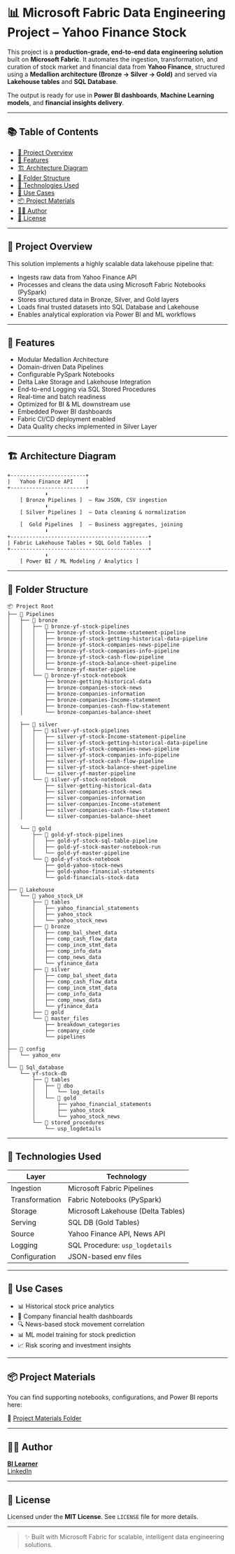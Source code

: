 # 📊 Microsoft Fabric Data Engineering Project – Yahoo Finance Stock

This project is a **production-grade, end-to-end data engineering solution** built on **Microsoft Fabric**. It automates the ingestion, transformation, and curation of stock market and financial data from **Yahoo Finance**, structured using a **Medallion architecture (Bronze → Silver → Gold)** and served via **Lakehouse tables** and **SQL Database**.

The output is ready for use in **Power BI dashboards**, **Machine Learning models**, and **financial insights delivery**.

---

## 📚 Table of Contents

- [🚀 Project Overview](#-project-overview)
- [🌟 Features](#-features)
- [🏗️ Architecture Diagram](#-architecture-diagram)
- [📁 Folder Structure](#-folder-structure)
- [🔧 Technologies Used](#-technologies-used)
- [🧠 Use Cases](#-use-cases)
- [📦 Project Materials](#-project-materials)
- [👨‍💼 Author](#-author)
- [📄 License](#-license)

---

## 🚀 Project Overview

This solution implements a highly scalable data lakehouse pipeline that:

- Ingests raw data from Yahoo Finance API
- Processes and cleans the data using Microsoft Fabric Notebooks (PySpark)
- Stores structured data in Bronze, Silver, and Gold layers
- Loads final trusted datasets into SQL Database and Lakehouse
- Enables analytical exploration via Power BI and ML workflows

---

## 🌟 Features

- Modular Medallion Architecture
- Domain-driven Data Pipelines
- Configurable PySpark Notebooks
- Delta Lake Storage and Lakehouse Integration
- End-to-end Logging via SQL Stored Procedures
- Real-time and batch readiness
- Optimized for BI & ML downstream use
- Embedded Power BI dashboards
- Fabric CI/CD deployment enabled
- Data Quality checks implemented in Silver Layer
---

## 🏗️ Architecture Diagram

```text
+------------------------+
|   Yahoo Finance API    |
+------------------------+
            ⬇
    [ Bronze Pipelines ]  — Raw JSON, CSV ingestion
            ⬇
    [ Silver Pipelines ]  — Data cleaning & normalization
            ⬇
    [  Gold Pipelines  ]  — Business aggregates, joining
            ⬇
+--------------------------------------------+
| Fabric Lakehouse Tables + SQL Gold Tables  |
+--------------------------------------------+
            ⬇
    [ Power BI / ML Modeling / Analytics ]
```

---

## 📁 Folder Structure

```text
📦 Project Root
├── 📂 Pipelines
│   ├── 📂 bronze
│   │   ├── 📂 bronze-yf-stock-pipelines
│   │   │   ├── bronze-yf-stock-Income-statement-pipeline
│   │   │   ├── bronze-yf-stock-getting-historical-data-pipeline
│   │   │   ├── bronze-yf-stock-companies-news-pipeline
│   │   │   ├── bronze-yf-stock-companies-info-pipeline
│   │   │   ├── bronze-yf-stock-cash-flow-pipeline
│   │   │   ├── bronze-yf-stock-balance-sheet-pipeline
│   │   │   └── bronze-yf-master-pipeline
│   │   └── 📂 bronze-yf-stock-notebook
│   │       ├── bronze-getting-historical-data
│   │       ├── bronze-companies-stock-news
│   │       ├── bronze-companies-information
│   │       ├── bronze-companies-Income-statement
│   │       ├── bronze-companies-cash-flow-statement
│   │       └── bronze-companies-balance-sheet
│
│   ├── 📂 silver
│   │   ├── 📂 silver-yf-stock-pipelines
│   │   │   ├── silver-yf-stock-Income-statement-pipeline
│   │   │   ├── silver-yf-stock-getting-historical-data-pipeline
│   │   │   ├── silver-yf-stock-companies-news-pipeline
│   │   │   ├── silver-yf-stock-companies-info-pipeline
│   │   │   ├── silver-yf-stock-cash-flow-pipeline
│   │   │   ├── silver-yf-stock-balance-sheet-pipeline
│   │   │   └── silver-yf-master-pipeline
│   │   └── 📂 silver-yf-stock-notebook
│   │       ├── silver-getting-historical-data
│   │       ├── silver-companies-stock-news
│   │       ├── silver-companies-information
│   │       ├── silver-companies-Income-statement
│   │       ├── silver-companies-cash-flow-statement
│   │       └── silver-companies-balance-sheet
│
│   └── 📂 gold
│       ├── 📂 gold-yf-stock-pipelines
│       │   ├── gold-yf-stock-sql-table-pipeline
│       │   ├── gold-yf-stock-master-notebook-run
│       │   └── gold-yf-master-pipeline
│       └── 📂 gold-yf-stock-notebook
│           ├── gold-yahoo-stock-news
│           ├── gold-yahoo-financial-statements
│           └── gold-financials-stock-data
│
├── 📂 Lakehouse
│   └── 📂 yahoo_stock_LH
│       ├── 📂 tables
│       │   ├── yahoo_financial_statements
│       │   ├── yahoo_stock
│       │   └── yahoo_stock_news
│       ├── 📂 bronze
│       │   ├── comp_bal_sheet_data
│       │   ├── comp_cash_flow_data
│       │   ├── comp_incm_stmt_data
│       │   ├── comp_info_data
│       │   ├── comp_news_data
│       │   └── yfinance_data
│       ├── 📂 silver
│       │   ├── comp_bal_sheet_data
│       │   ├── comp_cash_flow_data
│       │   ├── comp_incm_stmt_data
│       │   ├── comp_info_data
│       │   ├── comp_news_data
│       │   └── yfinance_data
│       ├── 📂 gold
│       └── 📂 master_files
│           ├── breakdown_categories
│           ├── company_code
│           └── pipelines
│
├── 📂 config
│   └── yahoo_env
│
└── 📂 Sql_database
    └── yf-stock-db
        ├── 📂 tables
        │   ├── 📂 dbo
        │   │   └── log_details
        │   └── 📂 gold
        │       ├── yahoo_financial_statements
        │       ├── yahoo_stock
        │       └── yahoo_stock_news
        └── 📂 stored_procedures
            └── usp_logdetails
```

---

## 🔧 Technologies Used

| Layer          | Technology                         |
| -------------- | ---------------------------------- |
| Ingestion      | Microsoft Fabric Pipelines         |
| Transformation | Fabric Notebooks (PySpark)         |
| Storage        | Microsoft Lakehouse (Delta Tables) |
| Serving        | SQL DB (Gold Tables)               |
| Source         | Yahoo Finance API, News API        |
| Logging        | SQL Procedure: `usp_logdetails`    |
| Configuration  | JSON-based env files               |

---


## 🧠 Use Cases

- 📊 Historical stock price analytics
- 💼 Company financial health dashboards
- 🔍 News-based stock movement correlation
- 📊 ML model training for stock prediction
- 📈 Risk scoring and investment insights

---

## 📦 Project Materials

You can find supporting notebooks, configurations, and Power BI reports here:

🔗 [Project Materials Folder](https://github.com/bitoollearner/de-project-BI-Learner/blob/main/yahoo-finance/Yahoo%20Stock%20End%20to%20End%20Project.zip)

---

## 👨‍💼 Author

[**BI Learner**](www.youtube.com/@bilearner)\
[LinkedIn](https://www.linkedin.com/in/bilearner/)

---

## 📄 License

Licensed under the **MIT License**. See `LICENSE` file for more details.

---

> ✨ Built with Microsoft Fabric for scalable, intelligent data engineering solutions.

